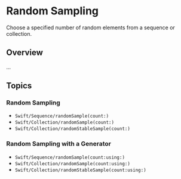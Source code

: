 # Random Sampling

Choose a specified number of random elements from a sequence or collection.

## Overview

...

## Topics

### Random Sampling 

- ``Swift/Sequence/randomSample(count:)``
- ``Swift/Collection/randomSample(count:)``
- ``Swift/Collection/randomStableSample(count:)``

### Random Sampling with a Generator

- ``Swift/Sequence/randomSample(count:using:)``
- ``Swift/Collection/randomSample(count:using:)``
- ``Swift/Collection/randomStableSample(count:using:)``
